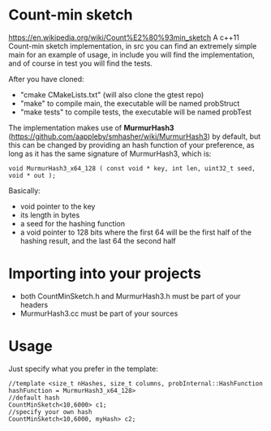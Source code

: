 # Count-min sketch 
https://en.wikipedia.org/wiki/Count%E2%80%93min_sketch
A c++11 Count-min sketch implementation, in src you can find an extremely
simple main for an example of usage, in include you will find the implementation, and
of course in test you will find the tests.

After you have cloned:
* "cmake CMakeLists.txt" (will also clone the gtest repo)
* "make" to compile main, the executable will be named probStruct
* "make tests" to compile tests, the executable will be named probTest

The implementation makes use of **MurmurHash3** (https://github.com/aappleby/smhasher/wiki/MurmurHash3) by default, but this can be changed
by providing an hash function of your preference, as long as it has the same signature of MurmurHash3, which is:
```cc++
void MurmurHash3_x64_128 ( const void * key, int len, uint32_t seed, void * out );
```
Basically:
* void pointer to the key
* its length in bytes
* a seed for the hashing function
* a void pointer to 128 bits where the first 64 will be the first half of the hashing result, and the last 64 the second half

# Importing into your projects
* both CountMinSketch.h and MurmurHash3.h must be part of your headers
* MurmurHash3.cc must be part of your sources
# Usage
Just specify what you prefer in the template:
```cc++
//template <size_t nHashes, size_t columns, probInternal::HashFunction hashFunction = MurmurHash3_x64_128>
//default hash
CountMinSketch<10,6000> c1;
//specify your own hash
CountMinSketch<10,6000, myHash> c2;
```
